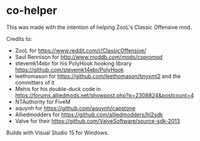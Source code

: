 # co-helper
This was made with the intention of helping ZooL's Classic Offensive mod.

Credits to:
- ZooL for https://www.reddit.com/r/ClassicOffensive/
- Saul Rennison for http://www.moddb.com/mods/cspromod
- stevemk14ebr for his PolyHook hooking library https://github.com/stevemk14ebr/PolyHook	
- leethomason for https://github.com/leethomason/tinyxml2 and the committers of it
- Mehis for his double-duck code in https://forums.alliedmods.net/showpost.php?p=2308824&postcount=4
- NTAuthority for FiveM
- aquynh for https://github.com/aquynh/capstone
- Alliedmodders for https://github.com/alliedmodders/hl2sdk
- Valve for their https://github.com/ValveSoftware/source-sdk-2013

Builds with Visual Studio 15 for Windows.